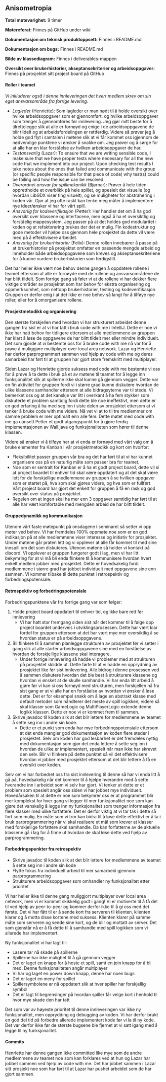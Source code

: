 ## Anisometropia

**Total møtevarighet:** 9 timer

**Møtereferat:** Finnes på GitHub under wiki

**Dokumentasjon om teknisk produktoppsett:** Finnes i README.md

**Dokumentasjon om bugs:** Finnes i README.md

**Bilde av klassediagram:** Finnes i deliverables-mappen

**Oversikt over brukerhistorier, akseptansekriterier og arbeidsoppgaver:** Finnes på prosjektet sitt project board på GitHub

#### Roller i teamet
_Vi inkluderer også i denne innleveringen det hvert medlem skrev om sin eget ansvarsområde fra forrige levering._
*	_Lagleder_ (Henriette): Som lagleder er man nødt til å holde oversikt over hvilke arbeidsoppgaver som er gjennomført, og hvilke arbeidsoppgaver som trenger å gjennomføres før innlevering. Jeg gjør mitt beste for å tilrettelegge slik at alle er fornøyd og enige i de arbeidsoppgavene de blir tildelt og at arbeidsfordelingen er rettferdig. Videre så prøver jeg å holde god flyt i samtalen i møtene slik at vi får kommet oss igjennom de nødvendige punktene vi ønsker å snakke om. Jeg prøver og å sørge for at alle har en klar forståelse av hvilken arbeidsoppgaver de har.
*	_Testansvarlig_ (Lazar): To ensure that we are writing sensible code, I make sure that we have proper tests where necessary  for all the new code that we implement into our project. Upon checking test results I take notes about the ones that failed and communicate with the group (or specific people responsible for that piece of code) why test(s) could be failing and how the issue can be resolved.
*	_Overordnet ansvar for spillmekanikk_ (Bjørnar): Prøver å hele tiden opprettholde et overblikk på hele spillet, og spesielt det visuelle (og hvordan LibGDX viser ting visuelt), og se muligheter for abstrahering i koden vår. Gjør at jeg ofte raskt kan tenke meg måter å implementere nye ideer/ønsker vi har for vårt spill.
* 	_Ansvarlig for kodeverifikasjon_ (Petter): Her handler det om å ha god oversikt over klassene og interfacene, men også å ha et oversiktlig og forståelig mappesystem. Jeg passer på at det holdes god modularitet i koden og at refaktorering brukes der det er mulig. Fin kodestruktur og gode metoder vil hjelpe oss gjennom hele prosjektet da dette vil være med på å effektivisere arbeidet.
*	_Ansvarlig for brukerhistorier_ (Felix): Denne rollen innebærer å passe på at brukerhistorier på prosjektet omfatter en passende mengde arbeid og inneholder både arbeidsoppgavene som kreves og akseptansekriteriene for å kunne vurdere brukerhistorien som ferdigstilt.

Det har heller ikke vært noe behov denne gangen å oppdatere rollene i teamet ettersom at alle er fornøyde med de rollene og ansvarsområdene de har blitt tildelt. Som forrige gang så føler vi at de rollene vi har dekker flere viktige områder av prosjektet som har behov for ekstra organisering og oppmerksomhet, som nettopp brukerhistorier, testing og kodeverifikasjon.  Gruppen er derfor enig i at det ikke er noe behov så langt for å tilføye nye roller, eller for å omorganisere rollene. 

#### Prosjektmetodikk og organisering 

Den største forskjellen med hvordan vi har strukturert arbeidet denne gangen fra sist er at vi har tatt i bruk code with me i IntelliJ. Dette er noe vi ikke har hatt behov for tidligere ettersom at alle medlemmene av gruppen har klart å løse de oppgavene de har blitt tildelt mer eller mindre individuelt. Det som gjorde at vi bestemte oss for å bruke code with me nå var for å prøve å muliggjøre multiplayer over local area network. Lazar og Henriette har derfor parprogrammert sammen ved hjelp av code with me og deres samarbeid har ført til at gruppen har gjort store fremskritt med multiplayer.

Siden Lazar og Henriette gjorde suksess med code with me bestemte vi oss for å prøve å ta dette i bruk på et av møtene til teamet for å legge inn funksjonalitet slik at spillerne ikke skal kunne gå gjennom vegger. Dette var en fin aktivitet for gruppen fordi vi i større grad kunne diskutere hvordan de ulike klassene samhandler ettersom at alle bidragsyterne var til stede.
Vi bemerket oss og at det kanskje var litt i overkant å ha fem stykker som diskuterte et problem samtidig fordi dette ble noe ineffektivt, men dette er en god erfaring å ha med seg inn i siste delen av prosjektet ettersom at vi tenker å bruke code with me videre. Nå vet vi at to til tre medlemmer om samme problem er mer optimalt enn alle fem. Dette møtet med code with me ga uansett Petter et godt utgangspunkt for å gjøre ferdig implementasjonen av Wall.java og funksjonaliteten som hører til denne klassen. 

Videre så ønsker vi å tilføye her at vi enda er fornøyd med vårt valg om å bruke elementer fra Kanban i vår prosjektmetodikk og kort om hvorfor:
- Fleksibilitet passer gruppen vår bra og det har ført til at vi har kunnet organisere oss på en naturlig måte som passer bra for teamet.
- Noe som er sentralt for Kanban er å ha et godt project board, dette vil si at project boardet til enhver tid skal være oppdatert og at det skal være lett for de forskjellige medlemmene av gruppen å se hvilken oppgaver som er startet på, hva som skal gjøres videre, og hva som er fullført. Vårt project board har gjort det enkelt for gruppen å få en rask og god oversikt over status på prosjektet.
- Regelen om at ingen skal ha mer enn 3 oppgaver samtidig har ført til at alle har vært komfortable med mengden arbeid de har blitt tildelt. 

#### Gruppedynamikk og kommunikasjon 

Utenom vårt faste møtepunkt på onsdagene i seminaret så setter vi opp møter ved behov.
Vi har fremdeles 100% oppmøte noe som er en god indikasjon på at alle medlemmene viser interesse og initiativ for prosjektet. Under møtene går praten lett og vi opplever at alle får kommet til med sine innspill om det som diskuteres. Utenom møtene så holder vi kontakt på discord. Vi opplever at gruppen fungerer godt i lag, men vi har litt bekymring for at vi må bli enda flinkere til å kommunisere hvordan hvert enkelt medlem jobber med prosjektet. Dette er hovedsakelig fordi medlemmene i større grad har jobbet individuelt med oppgavene sine enn sammen. Vi kommer tilbake til dette punktet i retrospektiv og forbedringspotensiale. 

#### Retrospektiv og forbedringspotensiale 

Forbedringspunktene vår fra forrige gang var som følger:
1. Holde project board oppdatert til enhver tid, og ikke bare rett før innlevering
    - Vi har hatt stor fremgang siden sist når det kommer til å følge opp project boardet underveis i utviklingsprosessen. Dette har vært klar fordel for gruppen ettersom at det har vært mye mer oversiktlig å se hvordan status er på arbeidsoppgavene.
2. Bli flinkere til å sammen planlegge strukturen av prosjektet før vi setter i gang slik at alle starter arbeidsoppgavene sine med en forståelse av hvordan de forskjellige klassene skal interagere. 
    - Under forrige innlevering så hadde vi problemer med at strukturen på prosjektet sklidde ut. Dette førte til at vi hadde en opprydning av prosjektet like før sist innlevering. Alle bidrog i denne prosessen ved å sammen diskutere hvordan det ble best å strukturere klassene og hvordan vi ønsket at de skulle samhandle. Vi har enda litt arbeid å gjøre før vi kan si oss fornøyd med strukturen, men forskjellen nå fra sist gang er at vi alle har en forståelse av hvordan vi ønsker å løse dette. Det er for eksempel snakk om å lage en abstrakt klasse med default metoder som håndterer det meste av spill logikken, videre så skal klasser som GameLogic og MultiPlayerLogic extende denne logikk klassen. Dette er noe vi er kommet frem til sammen.
3. Skrive javadoc til koden slik at det blir lettere for medlemmene av teamet å sette seg inn i andre sin kode.
    - Dette er et punkt som enda har mye forbedringspotensiale ettersom at det enda mangler god dokumentasjon av koden flere steder i prosjektet. Selv om koden har god lesbarhet er det fremdeles nyttig med dokumentasjon som gjør det enda lettere å sette seg inn i hvordan de ulike er implementert, spesielt når man ikke har skrevet den selv.  Blir vi flinkere på dette punktet så vil det effektivisere hvordan vi jobber med prosjektet ettersom at det blir lettere å få en oversikt over koden. 

Selv om vi har forbedret oss fra sist innlevering til denne så har vi enda litt å gå på, hovedsakelig når det kommer til å hjelpe hverandre med å sette hverandre inn i arbeidet som vi selv har gjort. Vi tenker at dette er et problem som spesielt angår oss siden vi har jobbet mye individuelt. Hovedårsaken til at dette er noe som bekymrer oss er at programmet blir mer komplekst for hver gang vi legger til mer funksjonalitet noe som kan gjøre det vanskelig å legge inn ny funksjonalitet som trenger informasjon fra flere klasser med ulike forfattere. Det er derfor viktig at vi tar tak i dette så fort som mulig. En måte som vi tror kan bidra til å løse dette effektivt er å ta i bruk parprogrammering når vi skal realisere et mål som krever at klasser med forskjellige forfattere skal samhandle. Da kan forfatterne av de aktuelle klassene gå i lag for å finne ut hvordan de skal løse dette ved hjelp av parprogrammering. 

#### Forbedringspunkter fra retrospektiv 
- Skrive javadoc til koden slik at det blir lettere for medlemmene av teamet å sette seg inn i andre sin kode
- Flytte fokus fra individuelt arbeid til mer samarbeid gjennom parprogrammering
- Strukturere arbeidsoppgaver som omhandler ny funksjonalitet etter prioritet 


Vi har heller ikke til denne gang muliggjort multiplayer over local area network, men vi er kommet skikkelig godt i gang! Vi er motiverte til å få det til ved hjelp av peer-to-peer og kommer derfor ikke til å gi oss med det første. Det vi har fått til er å sende kort fra serveren til klienten, klienten klarer og å motta disse kortene med suksess. Klienten klarer på samme måte som serveren og sende sine kort, og de blir og mottatt av server. Det som gjenstår nå er å få dette til å samhandle med spill logikken som vi allerede har implementert.

Ny funksjonalitet vi har lagt til:
- Lasere tar nå skade på spillerne
- Spillerne har ikke mulighet til å gå gjennom vegger
- Det er laget en knapp for å hoste et spill, samt en join knapp for å bli med. Denne funksjonaliteten angår multiplayer
- Vi har og laget en power down knapp, denne har noen bugs
- Det er laget en meny for spillet
- Spillersymbolene er nå oppdatert slik at hver spiller har forskjellig symbol
- Det er lagt til begrensinger på hvordan spiller får velge kort i henhold til hvor mye skade den har tatt

Det som var av høyeste prioritet til denne innleveringen var ikke ny funksjonalitet, men opprydding og debugging av koden. Vi har derfor brukt en god del tid på forbedre allerede implementert kode før vi la til ny kode. Det var derfor ikke før de største bugsene ble fjernet at vi satt igang med å legge til ny funksjonalitet. 

#### Commits
Henriette har denne gangen ikke committed like mye som de andre medlemmene av teamet noe som kan forklares ved at hun og Lazar har jobbet sammen ved hjelp av code with me. Det har jobbet sammen i Lazar sitt prosjekt noe som har ført til at Lazar har pushet arbeidet som de har gjort sammen.


